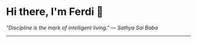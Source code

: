 <h1>Hi there, I'm Ferdi 👋</h1>

<p><em>
  "Discipline is the mark of intelligent living." — Sathya Sai Baba
</em></p>

---

